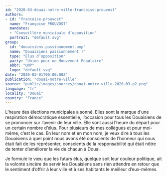 ```yaml
---
id: "2020-03-douai-notre-ville-francoise-prouvost"
authors:
- id: "francoise-prouvost"
  name: "Françoise PROUVOST"
  mandates: 
  - "Conseillère municipale d’opposition"
  portrait: "default.svg"
group:
  id: "douaisiens-passionnement-ump"
  name: "Douaisiens passionnément !"
  type: "Élus d’opposition"
  party: "Union pour un Mouvement Populaire"
  abbr: "UMP"
  logo: "default.svg"
date: "2020-03-01T00:00:00Z"
publication: "douai-notre-ville"
source: "public/images/sources/douai-notre-ville-2020-03-p2.png"
language: "fr"
locality: "Douai"
country: "France"
---
```


L’heure des élections municipales a sonné. Elles sont la marque d’une respiration démocratique essentielle, l’occasion pour tous les Douaisiens de se prononcer sur l’avenir de leur ville. Elle sont aussi l’heure du départ pour un certain nombre d’élus. Pour plusieurs de mes collègues et pour moi-même, c’est le cas. En leur nom et en mon nom, je veux dire à tous les Douaisiens à quel point nous avons été conscients de l’honneur qui nous était fait de les représenter, conscients de la responsabilité qui était nôtre de tenter d’améliorer la vie de chacun à Douai.

Je formule le vœu que les futurs élus, quelque soit leur couleur politique, ait la volonté sincère de servir les Douaisiens sans rien attendre en retour que le sentiment d’offrir à  leur  ville et à ses habitants le meilleur d’eux-mêmes.
